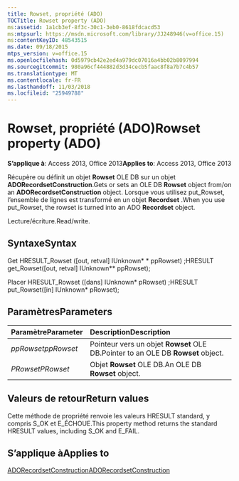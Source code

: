 ```yaml
---
title: Rowset, propriété (ADO)
TOCTitle: Rowset property (ADO)
ms:assetid: 1a1cb3ef-8f3c-30c1-3eb0-8618fdcacd53
ms:mtpsurl: https://msdn.microsoft.com/library/JJ248946(v=office.15)
ms:contentKeyID: 48543515
ms.date: 09/18/2015
mtps_version: v=office.15
ms.openlocfilehash: 0d5979cb42e2ed4a979dc07016a4bb02b8097994
ms.sourcegitcommit: 980a96cf444882d3d34cecb5faac8f8a7b7c4b57
ms.translationtype: MT
ms.contentlocale: fr-FR
ms.lasthandoff: 11/03/2018
ms.locfileid: "25949788"
---
```

# <a name="rowset-property-ado"></a><span data-ttu-id="1e2b5-102">Rowset, propriété (ADO)</span><span class="sxs-lookup"><span data-stu-id="1e2b5-102">Rowset property (ADO)</span></span>

<span data-ttu-id="1e2b5-103">**S’applique à**: Access 2013, Office 2013</span><span class="sxs-lookup"><span data-stu-id="1e2b5-103">**Applies to**: Access 2013, Office 2013</span></span>

<span data-ttu-id="1e2b5-104">Récupère ou définit un objet **Rowset** OLE DB sur un objet **ADORecordsetConstruction**.</span><span class="sxs-lookup"><span data-stu-id="1e2b5-104">Gets or sets an OLE DB **Rowset** object from/on an **ADORecordsetConstruction** object.</span></span> <span data-ttu-id="1e2b5-105">Lorsque vous utilisez put\_Rowset, l’ensemble de lignes est transformé en un objet **Recordset** .</span><span class="sxs-lookup"><span data-stu-id="1e2b5-105">When you use put\_Rowset, the rowset is turned into an ADO **Recordset** object.</span></span>

<span data-ttu-id="1e2b5-106">Lecture/écriture.</span><span class="sxs-lookup"><span data-stu-id="1e2b5-106">Read/write.</span></span>

## <a name="syntax"></a><span data-ttu-id="1e2b5-107">Syntaxe</span><span class="sxs-lookup"><span data-stu-id="1e2b5-107">Syntax</span></span>

<span data-ttu-id="1e2b5-108">Get HRESULT\_Rowset (\[out, retval\] IUnknown\* \* ppRowset) ;</span><span class="sxs-lookup"><span data-stu-id="1e2b5-108">HRESULT get\_Rowset(\[out, retval\] IUnknown\*\* ppRowset);</span></span>

<span data-ttu-id="1e2b5-109">Placer HRESULT\_Rowset (\[dans\] IUnknown\* pRowset) ;</span><span class="sxs-lookup"><span data-stu-id="1e2b5-109">HRESULT put\_Rowset(\[in\] IUnknown\* pRowset);</span></span>

## <a name="parameters"></a><span data-ttu-id="1e2b5-110">Paramètres</span><span class="sxs-lookup"><span data-stu-id="1e2b5-110">Parameters</span></span>

|<span data-ttu-id="1e2b5-111">Paramètre</span><span class="sxs-lookup"><span data-stu-id="1e2b5-111">Parameter</span></span>|<span data-ttu-id="1e2b5-112">Description</span><span class="sxs-lookup"><span data-stu-id="1e2b5-112">Description</span></span>|
|:--------|:----------|
|<span data-ttu-id="1e2b5-113">*ppRowset*</span><span class="sxs-lookup"><span data-stu-id="1e2b5-113">*ppRowset*</span></span> |<span data-ttu-id="1e2b5-114">Pointeur vers un objet **Rowset** OLE DB.</span><span class="sxs-lookup"><span data-stu-id="1e2b5-114">Pointer to an OLE DB **Rowset** object.</span></span>|
|<span data-ttu-id="1e2b5-115">*PRowset*</span><span class="sxs-lookup"><span data-stu-id="1e2b5-115">*PRowset*</span></span> |<span data-ttu-id="1e2b5-116">Objet **Rowset** OLE DB.</span><span class="sxs-lookup"><span data-stu-id="1e2b5-116">An OLE DB **Rowset** object.</span></span>|

## <a name="return-values"></a><span data-ttu-id="1e2b5-117">Valeurs de retour</span><span class="sxs-lookup"><span data-stu-id="1e2b5-117">Return values</span></span>

<span data-ttu-id="1e2b5-118">Cette méthode de propriété renvoie les valeurs HRESULT standard, y compris S\_OK et E\_ÉCHOUE.</span><span class="sxs-lookup"><span data-stu-id="1e2b5-118">This property method returns the standard HRESULT values, including S\_OK and E\_FAIL.</span></span>

## <a name="applies-to"></a><span data-ttu-id="1e2b5-119">S’applique à</span><span class="sxs-lookup"><span data-stu-id="1e2b5-119">Applies to</span></span>

[<span data-ttu-id="1e2b5-120">ADORecordsetConstruction</span><span class="sxs-lookup"><span data-stu-id="1e2b5-120">ADORecordsetConstruction</span></span>](adorecordsetconstruction-interface-ado.md)


